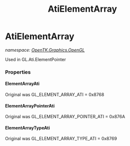 ﻿---
title: AtiElementArray
---

# AtiElementArray
_namespace: [OpenTK.Graphics.OpenGL](N-OpenTK.Graphics.OpenGL.html)_

Used in GL.Ati.ElementPointer



### Properties

#### ElementArrayAti
Original was GL_ELEMENT_ARRAY_ATI = 0x8768
#### ElementArrayPointerAti
Original was GL_ELEMENT_ARRAY_POINTER_ATI = 0x876A
#### ElementArrayTypeAti
Original was GL_ELEMENT_ARRAY_TYPE_ATI = 0x8769

